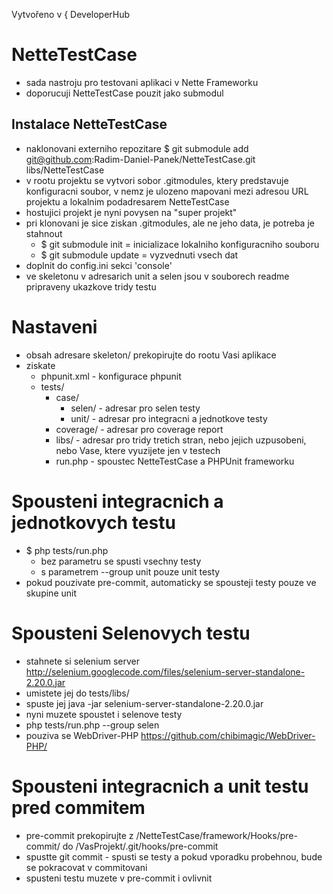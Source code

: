Vytvořeno v { DeveloperHub

NetteTestCase
=============
* sada nastroju pro testovani aplikaci v Nette Frameworku
* doporucuji NetteTestCase pouzit jako submodul

Instalace NetteTestCase
-----------------------
* naklonovani externiho repozitare
	$ git submodule add git@github.com:Radim-Daniel-Panek/NetteTestCase.git libs/NetteTestCase
* v rootu projektu se vytvori sobor .gitmodules, ktery predstavuje konfiguracni soubor, v nemz je ulozeno mapovani
	mezi adresou URL projektu a lokalnim podadresarem NetteTestCase
* hostujici projekt je nyni povysen na "super projekt"
* pri klonovani je sice ziskan .gitmodules, ale ne jeho data, je potreba je stahnout
	* $ git submodule init = inicializace lokalniho konfiguracniho souboru
	* $ git submodule update = vyzvednuti vsech dat
* doplnit do config.ini sekci 'console'
* ve skeletonu v adresarich unit a selen jsou v souborech readme pripraveny ukazkove tridy testu


Nastaveni
=========
* obsah adresare skeleton/ prekopirujte do rootu Vasi aplikace
* ziskate 
	* phpunit.xml - konfigurace phpunit
	* tests/ 
		* case/ 
			* selen/ - adresar pro selen testy
			* unit/ - adresar pro integracni a jednotkove testy
		* coverage/ - adresar pro coverage report
		* libs/ - adresar pro tridy tretich stran, nebo jejich uzpusobeni, nebo Vase, ktere vyuzijete jen v testech
		* run.php - spoustec NetteTestCase a PHPUnit frameworku

Spousteni integracnich a jednotkovych testu
===========================================
* $ php tests/run.php
	* bez parametru se spusti vsechny testy
	* s parametrem --group unit pouze unit testy
* pokud pouzivate pre-commit, automaticky se spousteji testy pouze ve skupine unit

Spousteni Selenovych testu
==========================
* stahnete si selenium server http://selenium.googlecode.com/files/selenium-server-standalone-2.20.0.jar
* umistete jej do tests/libs/
* spuste jej java -jar selenium-server-standalone-2.20.0.jar
* nyni muzete spoustet i selenove testy
* php tests/run.php --group selen
* pouziva se WebDriver-PHP https://github.com/chibimagic/WebDriver-PHP/

Spousteni integracnich a unit testu pred commitem
=================================================
* pre-commit prekopirujte z /NetteTestCase/framework/Hooks/pre-commit/ do
  /VasProjekt/.git/hooks/pre-commit
* spustte git commit - spusti se testy a pokud vporadku probehnou, bude se pokracovat v commitovani
* spusteni testu muzete v pre-commit i ovlivnit
